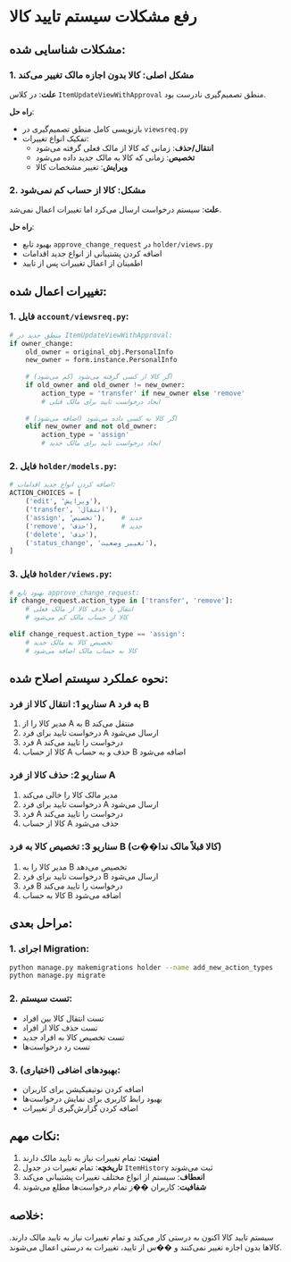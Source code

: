 # رفع مشکلات سیستم تایید کالا

## مشکلات شناسایی شده:

### 1. مشکل اصلی: کالا بدون اجازه مالک تغییر می‌کند
**علت**: در کلاس `ItemUpdateViewWithApproval` منطق تصمیم‌گیری نادرست بود.

**راه حل**: 
- بازنویسی کامل منطق تصمیم‌گیری در `viewsreq.py`
- تفکیک انواع تغییرات:
  - **انتقال/حذف**: زمانی که کالا از مالک فعلی گرفته می‌شود
  - **تخصیص**: زمانی که کالا به مالک جدید داده می‌شود
  - **ویرایش**: تغییر مشخصات کالا

### 2. مشکل: کالا از حساب کم نمی‌شود
**علت**: سیستم درخواست ارسال می‌کرد اما تغییرات اعمال نمی‌شد.

**راه حل**:
- بهبود تابع `approve_change_request` در `holder/views.py`
- اضافه کردن پشتیبانی از انواع جدید اقدامات
- اطمینان از اعمال تغییرات پس از تایید

## تغییرات اعمال شده:

### 1. فایل `account/viewsreq.py`:
```python
# منطق جدید در ItemUpdateViewWithApproval:
if owner_change:
    old_owner = original_obj.PersonalInfo
    new_owner = form.instance.PersonalInfo
    
    # اگر کالا از کسی گرفته می‌شود (کم می‌شود)
    if old_owner and old_owner != new_owner:
        action_type = 'transfer' if new_owner else 'remove'
        # ایجاد درخواست تایید برای مالک قبلی
        
    # اگر کالا به کسی داده می‌شود (اضافه می‌شود)
    elif new_owner and not old_owner:
        action_type = 'assign'
        # ایجاد درخواست تایید برای مالک جدید
```

### 2. فایل `holder/models.py`:
```python
# اضافه کردن انواع جدید اقدامات:
ACTION_CHOICES = [
    ('edit', 'ویرایش'),
    ('transfer', 'انتقال'),
    ('assign', 'تخصیص'),    # جدید
    ('remove', 'حذف'),      # جدید
    ('delete', 'حذف'),
    ('status_change', 'تغییر وضعیت'),
]
```

### 3. فایل `holder/views.py`:
```python
# بهبود تابع approve_change_request:
if change_request.action_type in ['transfer', 'remove']:
    # انتقال یا حذف کالا از مالک فعلی
    # کالا از حساب مالک کم می‌شود
    
elif change_request.action_type == 'assign':
    # تخصیص کالا به مالک جدید
    # کالا به حساب مالک اضافه می‌شود
```

## نحوه عملکرد سیستم اصلاح شده:

### سناریو 1: انتقال کالا از فرد A به فرد B
1. مدیر کالا را از A به B منتقل می‌کند
2. درخواست تایید برای فرد A ارسال می‌شود
3. فرد A درخواست را تایید می‌کند
4. کالا از حساب A حذف و به حساب B اضافه می‌شود

### سناریو 2: حذف کالا از فرد A
1. مدیر مالک کالا را خالی می‌کند
2. درخواست تایید برای فرد A ارسال می‌شود
3. فرد A درخواست را تایید می‌کند
4. کالا از حساب A حذف می‌شود

### سناریو 3: تخصیص کالا به فرد B (کالا قبلاً مالک ندا��ت)
1. مدیر کالا را به B تخصیص می‌دهد
2. درخواست تایید برای فرد B ارسال می‌شود
3. فرد B درخواست را تایید می‌کند
4. کالا به حساب B اضافه می‌شود

## مراحل بعدی:

### 1. اجرای Migration:
```bash
python manage.py makemigrations holder --name add_new_action_types
python manage.py migrate
```

### 2. تست سیستم:
- تست انتقال کالا بین افراد
- تست حذف کالا از افراد
- تست تخصیص کالا به افراد جدید
- تست رد درخواست‌ها

### 3. بهبودهای اضافی (اختیاری):
- اضافه کردن نوتیفیکیشن برای کاربران
- بهبود رابط کاربری برای نمایش درخواست‌ها
- اضافه کردن گزارش‌گیری از تغییرات

## نکات مهم:

1. **امنیت**: تمام تغییرات نیاز به تایید مالک دارند
2. **تاریخچه**: تمام تغییرات در جدول `ItemHistory` ثبت می‌شوند
3. **انعطاف**: سیستم از انواع مختلف تغییرات پشتیبانی می‌کند
4. **شفافیت**: کاربران ��ز تمام درخواست‌ها مطلع می‌شوند

## خلاصه:
سیستم تایید کالا اکنون به درستی کار می‌کند و تمام تغییرات نیاز به تایید مالک دارند. کالاها بدون اجازه تغییر نمی‌کنند و ��س از تایید، تغییرات به درستی اعمال می‌شوند.